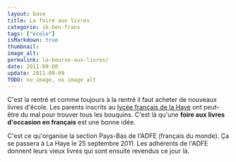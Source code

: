 ```yaml
---
layout: base
title: La foire aux livres
categorie: ik-ben-frans
tags: ["école"]
isMarkdown: true
thumbnail: 
image_alt: 
permalink: la-bourse-aux-livres/
date: 2011-09-08
update: 2011-09-09
TODO: no image, no image alt
---
```


C'est la rentré et comme toujours à la rentré il faut acheter de nouveaux livres d'école. Les parents inscrits au [lycée français de la Haye](/van-gogh-fete-ses-60-ans) ont peut-être du mal pour trouver tous les bouquins. C'est là qu'une **foire aux livres d'occasion en français** est une bonne idée.

C'est ce qu'organise la section Pays-Bas de l'ADFE (français du monde). Ça se passera à La Haye le 25 septembre 2011. Les adhérents de l'ADFE donnent leurs vieux livres qui sont ensuite revendus ce jour là. 
<!-- Gone: Tout est expliqué sur l'affiche ci-dessous : -->

<!-- [![http://paysbas.francais-du-monde.adfe.org/img/affiches/affficefoire.jpg]() TODO: external image alt {.center}|http://paysbas.francais-du-monde.adfe.org/agenda.php?lng=fr&idpg=5656/&pg=5656&agv=1] -->
